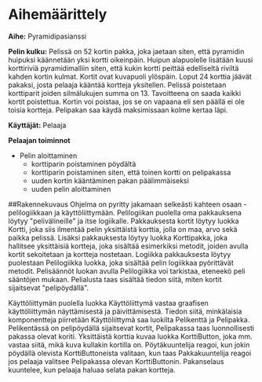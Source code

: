 # Aihemäärittely

**Aihe:** Pyramidipasianssi

**Pelin kulku:**
Pelissä on 52 kortin pakka, joka jaetaan siten, että pyramidin huipuksi käännetään yksi kortti oikeinpäin. Huipun alapuolelle lisätään kuusi korttiriviä pyramidimalliin siten, että kukin kortti peittää edelliseltä riviltä kahden kortin kulmat. Kortit ovat kuvapuoli ylöspäin. Loput 24 korttia jäävät pakaksi, josta pelaaja kääntää kortteja yksitellen. Pelissä poistetaan korttiparit joiden silmälukujen summa on 13. Tavoitteena on saada kaikki kortit poistettua. Kortin voi poistaa, jos se on vapaana eli sen päällä ei ole toisia kortteja. Pelipakan saa käydä maksimissaan kolme kertaa läpi.

**Käyttäjät:** Pelaaja

**Pelaajan toiminnot**

* Pelin aloittaminen
  - korttiparin poistaminen pöydältä
  - korttiparin poistaminen siten, että toinen kortti on pelipakassa
  - uuden kortin kääntäminen pakan päälimmäiseksi
  - uuden pelin aloittaminen


##Rakennekuvaus
Ohjelma on pyritty jakamaan selkeästi kahteen osaan - pelilogiikkaan ja käyttöliittymään. Pelilogiikan puolella oma pakkauksena löytyy "pelivälineille" ja itse logiikalle. Pakkauksesta kortit löytyy luokka Kortti, joka siis ilmentää pelin yksittäistä korttia, jolla on maa, arvo sekä paikka pelissä. Lisäksi pakkauksesta löytyy luokka Korttipakka, joka hallitsee yksittäisiä kortteja, joka sisältää esimerkiksi metodit, joiden avulla kortit sekoitetaan ja kortteja nostetaan. Logiikka pakkauksesta löytyy puolestaan Pelilogiikka luokka, joka sisältää pelin logiikkaa pyörittävät metodit. Pelisäännöt luokan avulla Pelilogiikka voi tarkistaa, eteneekö peli sääntöjen mukaan. Pelialusta taas sisältää tiedon siitä, miten kortit sijaitsevat "pelipöydällä".

Käyttöliittymän puolella luokka Käyttöliittymä vastaa graafisen käyttöliittymän näyttämisestä ja päivittämisestä. Tiedon siitä,  minkälaisia komponentteja piirretään Käyttöliittymä saa luokilta Pelikenttä ja Pelipakka. Pelikentässä on pelipöydällä sijaitsevat kortit, Pelipakassa taas luonnollisesti pakassa olevat koriti. Yksittäistä korttia kuvaa luokka KorttiButton, joka mm. vastaa siitä, mikä kuva kullakin kortilla on. Pöytäkuuntelija reagoi, kun jokin pöydällä olevista KorttiButtoneista valitaan, kun taas Pakkakuuntelija reagoi jos pelaaja valitsee Pelipakassa olevan KorttiButtonin. Pakanselaus kuuntelee, kun pelaaja haluaa selata pakan kortteja.


